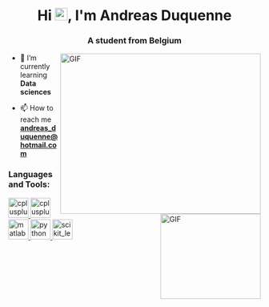 <h1 align="center">Hi <img src="https://media.giphy.com/media/hvRJCLFzcasrR4ia7z/giphy.gif" width="25px">, I'm Andreas Duquenne</h1>
<h3 align="center">A student from Belgium</h3>

<img align="right" alt="GIF" src="https://media.giphy.com/media/Ll22OhMLAlVDb8UQWe/giphy.gif" width="400" height="320" />
 <img align="right" alt="GIF" src="https://media.giphy.com/media/LMt9638dO8dftAjtco/giphy.gif" width="200" height="170" /> 

- 🌱 I’m currently learning **Data sciences**

- 📫 How to reach me **andreas_duquenne@hotmail.com**


<h3 align="left">Languages and Tools:</h3>
<p align="left">
<a href="https://www.w3schools.com/cpp/" target="_blank">
<img src="https://devicons.github.io/devicon/devicon.git/icons/cplusplus/cplusplus-original.svg" alt="cplusplus" width="40" height="40"/>
</a>

<a href="https://www.w3schools.com/java/" target="_blank">
<img src="https://simpleicons.org/icons/java.svg" alt="cplusplus" width="40" height="40"/>
</a> 
  
<a href="https://www.mathworks.com/" target="_blank"> 
<img src="https://raw.githubusercontent.com/simple-icons/simple-icons/master/icons/mathworks.svg" alt="matlab" width="40" height="40"/> 
</a> 

<a href="https://www.python.org" target="_blank"> 
<img src="https://devicons.github.io/devicon/devicon.git/icons/python/python-original.svg" alt="python" width="40" height="40"/> 
</a> 

<a href="https://scikit-learn.org/" target="_blank"> 
<img src="https://upload.wikimedia.org/wikipedia/commons/0/05/Scikit_learn_logo_small.svg" alt="scikit_learn" width="40" height="40"/> 
</a> 
</p>


